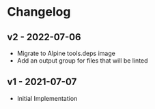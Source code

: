 # Changelog

## v2 - 2022-07-06

- Migrate to Alpine tools.deps image
- Add an output group for files that will be linted

## v1 - 2021-07-07

- Initial Implementation
